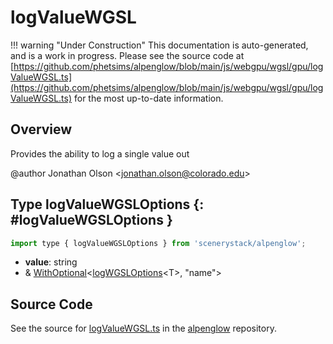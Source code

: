 # logValueWGSL

!!! warning "Under Construction"
    This documentation is auto-generated, and is a work in progress. Please see the source code at
    [https://github.com/phetsims/alpenglow/blob/main/js/webgpu/wgsl/gpu/logValueWGSL.ts](https://github.com/phetsims/alpenglow/blob/main/js/webgpu/wgsl/gpu/logValueWGSL.ts) for the most up-to-date information.

## Overview

Provides the ability to log a single value out

@author Jonathan Olson &lt;jonathan.olson@colorado.edu&gt;

## Type logValueWGSLOptions {: #logValueWGSLOptions }


```js
import type { logValueWGSLOptions } from 'scenerystack/alpenglow';
```


- **value**: <span style="color: hsla(calc(var(--md-hue) + 180deg),80%,40%,1);">string</span>
- &amp; [WithOptional](../phet-core/WithOptional.md)&lt;[logWGSLOptions](../alpenglow/logWGSL.md#logWGSLOptions)&lt;T&gt;, "name"&gt;




## Source Code

See the source for [logValueWGSL.ts](https://github.com/phetsims/alpenglow/blob/main/js/webgpu/wgsl/gpu/logValueWGSL.ts) in the [alpenglow](https://github.com/phetsims/alpenglow) repository.
